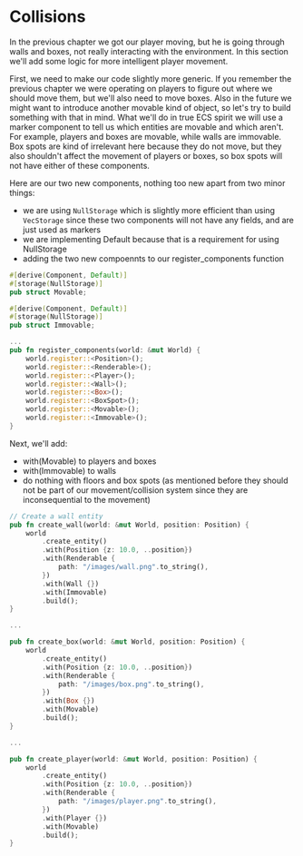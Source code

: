 # Collisions

In the previous chapter we got our player moving, but he is going through walls and boxes, not really interacting with the environment. In this section we'll add some logic for more intelligent player movement.

First, we need to make our code slightly more generic. If you remember the previous chapter we were operating on players to figure out where we should move them, but we'll also need to move boxes. Also in the future we might want to introduce another movable kind of object, so let's try to build something with that in mind. What we'll do in true ECS spirit we will use a marker component to tell us which entities are movable and which aren't. For example, players and boxes are movable, while walls are immovable. Box spots are kind of irrelevant here because they do not move, but they also shouldn't affect the movement of players or boxes, so box spots will not have either of these components. 

Here are our two new components, nothing too new apart from two minor things:
* we are using `NullStorage` which is slightly more efficient than using `VecStorage` since these two components will not have any fields, and are just used as markers
* we are implementing Default because that is a requirement for using NullStorage
* adding the two new compoennts to our register_components function

```rust
#[derive(Component, Default)]
#[storage(NullStorage)]
pub struct Movable;

#[derive(Component, Default)]
#[storage(NullStorage)]
pub struct Immovable;

...
pub fn register_components(world: &mut World) {
    world.register::<Position>();
    world.register::<Renderable>();
    world.register::<Player>();
    world.register::<Wall>();
    world.register::<Box>();
    world.register::<BoxSpot>();
    world.register::<Movable>();
    world.register::<Immovable>();
}
```

Next, we'll add:
* with(Movable) to players and boxes
* with(Immovable) to walls
* do nothing with floors and box spots (as mentioned before they should not be part of our movement/collision system since they are inconsequential to the movement)

```rust
// Create a wall entity
pub fn create_wall(world: &mut World, position: Position) {
    world
        .create_entity()
        .with(Position {z: 10.0, ..position})
        .with(Renderable {
            path: "/images/wall.png".to_string(),
        })
        .with(Wall {})
        .with(Immovable)
        .build();
}

...

pub fn create_box(world: &mut World, position: Position) {
    world
        .create_entity()
        .with(Position {z: 10.0, ..position})
        .with(Renderable {
            path: "/images/box.png".to_string(),
        })
        .with(Box {})
        .with(Movable)
        .build();
}

...

pub fn create_player(world: &mut World, position: Position) {
    world
        .create_entity()
        .with(Position {z: 10.0, ..position})
        .with(Renderable {
            path: "/images/player.png".to_string(),
        })
        .with(Player {})
        .with(Movable)
        .build();
}
```


